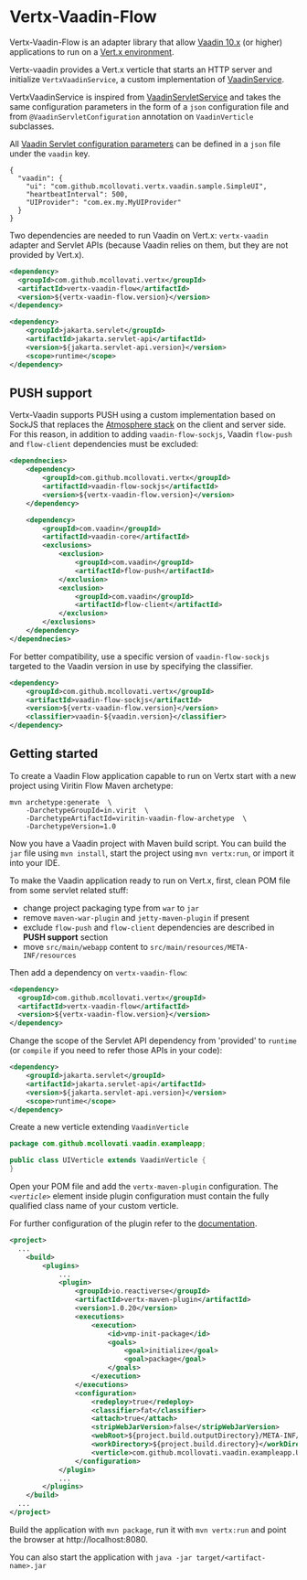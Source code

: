 # Vertx-Vaadin-Flow

Vertx-Vaadin-Flow is an adapter library that allow [Vaadin 10.x](https://vaadin.com/docs/v14/index.html) (or higher) applications to run on a [Vert.x environment](https://vertx.io/).

Vertx-vaadin provides a Vert.x verticle that starts an HTTP server and initialize `VertxVaadinService`, a custom implementation of [VaadinService](https://github.com/vaadin/flow/blob/master/flow-server/src/main/java/com/vaadin/flow/server/VaadinService.java).

VertxVaadinService is inspired from [VaadinServletService](https://github.com/vaadin/flow/blob/master/flow-server/src/main/java/com/vaadin/flow/server/VaadinServletService.java) and takes the same configuration parameters in the form of a `json` configuration file and from `@VaadinServletConfiguration` annotation on `VaadinVerticle` subclasses.

All [Vaadin Servlet configuration parameters](https://vaadin.com/docs/v14/flow/advanced/tutorial-all-vaadin-properties.html) can be defined in a `json` file under the `vaadin` key.

```
{
  "vaadin": {
    "ui": "com.github.mcollovati.vertx.vaadin.sample.SimpleUI",
    "heartbeatInterval": 500,
    "UIProvider": "com.ex.my.MyUIProvider"
  }
}
```

Two dependencies are needed to run Vaadin on Vert.x: `vertx-vaadin` adapter and Servlet APIs (because Vaadin relies on them, but they are not provided by Vert.x).

```xml
<dependency>
  <groupId>com.github.mcollovati.vertx</groupId>
  <artifactId>vertx-vaadin-flow</artifactId>
  <version>${vertx-vaadin-flow.version}</version>
</dependency>

<dependency>
    <groupId>jakarta.servlet</groupId>
    <artifactId>jakarta.servlet-api</artifactId>
    <version>${jakarta.servlet-api.version}</version>
    <scope>runtime</scope>
</dependency>
```

## PUSH support

Vertx-Vaadin supports PUSH using a custom implementation based on SockJS that replaces the [Atmosphere stack](https://github.com/Atmosphere/atmosphere) on the client and server side.
For this reason, in addition to adding `vaadin-flow-sockjs`, Vaadin `flow-push` and `flow-client` dependencies must be excluded:

```xml
<dependnecies>
    <dependency>
        <groupId>com.github.mcollovati.vertx</groupId>
        <artifactId>vaadin-flow-sockjs</artifactId>
        <version>${vertx-vaadin-flow.version}</version>
    </dependency>

    <dependency>
        <groupId>com.vaadin</groupId>
        <artifactId>vaadin-core</artifactId>
        <exclusions>
            <exclusion>
                <groupId>com.vaadin</groupId>
                <artifactId>flow-push</artifactId>
            </exclusion>
            <exclusion>
                <groupId>com.vaadin</groupId>
                <artifactId>flow-client</artifactId>
            </exclusion>
        </exclusions>
    </dependency>
</dependnecies>
```

For better compatibility, use a specific version of `vaadin-flow-sockjs` targeted to  the Vaadin version in use by specifying the classifier.

```xml
<dependency>
    <groupId>com.github.mcollovati.vertx</groupId>
    <artifactId>vaadin-flow-sockjs</artifactId>
    <version>${vertx-vaadin-flow.version}</version>
    <classifier>vaadin-${vaadin.version}</classifier>
</dependency>
```

## Getting started

To create a Vaadin Flow application capable to run on Vertx start with a new project using Viritin Flow Maven archetype:

```
mvn archetype:generate  \
    -DarchetypeGroupId=in.virit  \
    -DarchetypeArtifactId=viritin-vaadin-flow-archetype  \
    -DarchetypeVersion=1.0
```

Now you have a Vaadin project with Maven build script. You can build the `jar` file using `mvn install`, start the project using `mvn vertx:run`, or import it into your IDE.

To make the Vaadin application ready to run on Vert.x, first, clean POM file from some servlet related stuff:

- change project packaging type from `war` to `jar`
- remove `maven-war-plugin` and `jetty-maven-plugin` if present
- exclude `flow-push` and `flow-client` dependencies are described in **PUSH support** section
- move `src/main/webapp` content to `src/main/resources/META-INF/resources`

Then add a dependency on `vertx-vaadin-flow`:

```xml
<dependency>
  <groupId>com.github.mcollovati.vertx</groupId>
  <artifactId>vertx-vaadin-flow</artifactId>
  <version>${vertx-vaadin-flow.version}</version>
</dependency>
```

Change the scope of the Servlet API dependency from 'provided' to `runtime` (or `compile` if you need to refer those APIs in your code):

```xml
<dependency>
    <groupId>jakarta.servlet</groupId>
    <artifactId>jakarta.servlet-api</artifactId>
    <version>${jakarta.servlet-api.version}</version>
    <scope>runtime</scope>
</dependency>
```

Create a new verticle extending `VaadinVerticle`

```java
package com.github.mcollovati.vaadin.exampleapp;

public class UIVerticle extends VaadinVerticle {
}
```

Open your POM file and add the `vertx-maven-plugin` configuration. The *`<verticle>`* element inside plugin configuration must contain the fully qualified class name of your custom verticle.

For further configuration of the plugin refer to the [documentation](https://reactiverse.io/vertx-maven-plugin/).

```xml
<project>
  ...
    <build>
        <plugins>
            ...
            <plugin>
                <groupId>io.reactiverse</groupId>
                <artifactId>vertx-maven-plugin</artifactId>
                <version>1.0.20</version>
                <executions>
                    <execution>
                        <id>vmp-init-package</id>
                        <goals>
                            <goal>initialize</goal>
                            <goal>package</goal>
                        </goals>
                    </execution>
                </executions>
                <configuration>
                    <redeploy>true</redeploy>
                    <classifier>fat</classifier>
                    <attach>true</attach>
                    <stripWebJarVersion>false</stripWebJarVersion>
                    <webRoot>${project.build.outputDirectory}/META-INF/resources/webjars</webRoot>
                    <workDirectory>${project.build.directory}</workDirectory>
                    <verticle>com.github.mcollovati.vaadin.exampleapp.UIVerticle</verticle>
                </configuration>
            </plugin>
            ...
        </plugins>
    </build>
  ...
</project>
```

Build the application with `mvn package`, run it with `mvn vertx:run` and point the browser at http://localhost:8080.

You can also start the application with `java -jar target/<artifact-name>.jar`
